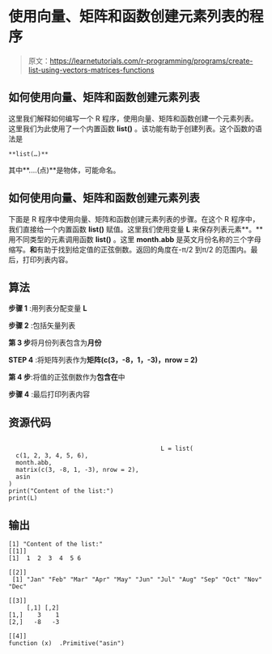 # 使用向量、矩阵和函数创建元素列表的程序

> 原文：<https://learnetutorials.com/r-programming/programs/create-list-using-vectors-matrices-functions>

## 如何使用向量、矩阵和函数创建元素列表

这里我们解释如何编写一个 R 程序，使用向量、矩阵和函数创建一个元素列表。这里我们为此使用了一个内置函数 **list()** 。该功能有助于创建列表。这个函数的语法是

```
**list(…)** 

```

其中**....(点)**是物体，可能命名。

## 如何使用向量、矩阵和函数创建元素列表

下面是 R 程序中使用向量、矩阵和函数创建元素列表的步骤。在这个 R 程序中，我们直接给一个内置函数 **list()** 赋值。这里我们使用变量 **L** 来保存列表元素**。**用不同类型的元素调用函数 **list()** 。这里 **month.abb** 是英文月份名称的三个字母缩写。**和**有助于找到给定值的正弦倒数。返回的角度在-π/2 到π/2 的范围内。最后，打印列表内容。

## 算法

**步骤 1** :用列表分配变量 **L**

**步骤 2** :包括矢量列表

**第 3 步**将月份列表包含为**月份**

**STEP 4** :将矩阵列表作为**矩阵(c(3，-8，1，-3)，nrow = 2)**

**第 4 步**:将值的正弦倒数作为**包含在**中

**步骤 4** :最后打印列表内容

## 资源代码

```

                                          L = list(
  c(1, 2, 3, 4, 5, 6),  
  month.abb,
  matrix(c(3, -8, 1, -3), nrow = 2),
  asin
)
print("Content of the list:")
print(L)

```

## 输出

```
[1] "Content of the list:"
[[1]]
[1]  1  2  3  4  5 6

[[2]]
 [1] "Jan" "Feb" "Mar" "Apr" "May" "Jun" "Jul" "Aug" "Sep" "Oct" "Nov" "Dec"

[[3]]
     [,1] [,2]
[1,]    3    1
[2,]   -8   -3

[[4]]
function (x)  .Primitive("asin") 
```